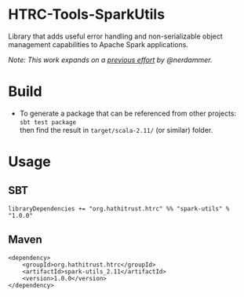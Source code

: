 # HTRC-Tools-SparkUtils
Library that adds useful error handling and non-serializable object management capabilities to
Apache Spark applications.

_Note: This work expands on a [previous effort](https://github.com/nerdammer/spark-additions) 
by @nerdammer._


# Build
* To generate a package that can be referenced from other projects:  
  `sbt test package`  
  then find the result in `target/scala-2.11/` (or similar) folder.

# Usage

## SBT  
`libraryDependencies += "org.hathitrust.htrc" %% "spark-utils" % "1.0.0"`

## Maven
```
<dependency>
    <groupId>org.hathitrust.htrc</groupId>
    <artifactId>spark-utils_2.11</artifactId>
    <version>1.0.0</version>
</dependency>
```
